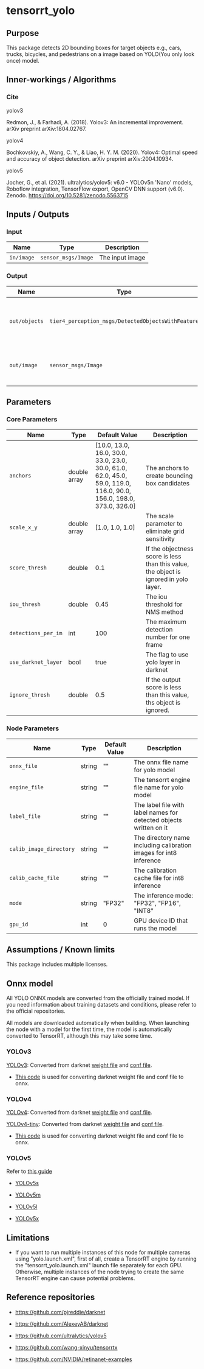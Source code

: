 # tensorrt_yolo

## Purpose

This package detects 2D bounding boxes for target objects e.g., cars, trucks, bicycles, and pedestrians on a image based on YOLO(You only look once) model.

## Inner-workings / Algorithms

### Cite

<!-- cspell:ignore Redmon, Farhadi, Bochkovskiy, Jocher, ultralytics, Roboflow, Zenodo -->

yolov3

Redmon, J., & Farhadi, A. (2018). Yolov3: An incremental improvement. arXiv preprint arXiv:1804.02767.

yolov4

Bochkovskiy, A., Wang, C. Y., & Liao, H. Y. M. (2020). Yolov4: Optimal speed and accuracy of object detection. arXiv preprint arXiv:2004.10934.

yolov5

Jocher, G., et al. (2021). ultralytics/yolov5: v6.0 - YOLOv5n 'Nano' models, Roboflow integration, TensorFlow export, OpenCV DNN support (v6.0). Zenodo. <https://doi.org/10.5281/zenodo.5563715>

## Inputs / Outputs

### Input

| Name       | Type                | Description     |
| ---------- | ------------------- | --------------- |
| `in/image` | `sensor_msgs/Image` | The input image |

### Output

| Name          | Type                                               | Description                                        |
| ------------- | -------------------------------------------------- | -------------------------------------------------- |
| `out/objects` | `tier4_perception_msgs/DetectedObjectsWithFeature` | The detected objects with 2D bounding boxes        |
| `out/image`   | `sensor_msgs/Image`                                | The image with 2D bounding boxes for visualization |

## Parameters

### Core Parameters

| Name                | Type         | Default Value                                                                                                      | Description                                                                           |
| ------------------- | ------------ | ------------------------------------------------------------------------------------------------------------------ | ------------------------------------------------------------------------------------- |
| `anchors`           | double array | [10.0, 13.0, 16.0, 30.0, 33.0, 23.0, 30.0, 61.0, 62.0, 45.0, 59.0, 119.0, 116.0, 90.0, 156.0, 198.0, 373.0, 326.0] | The anchors to create bounding box candidates                                         |
| `scale_x_y`         | double array | [1.0, 1.0, 1.0]                                                                                                    | The scale parameter to eliminate grid sensitivity                                     |
| `score_thresh`      | double       | 0.1                                                                                                                | If the objectness score is less than this value, the object is ignored in yolo layer. |
| `iou_thresh`        | double       | 0.45                                                                                                               | The iou threshold for NMS method                                                      |
| `detections_per_im` | int          | 100                                                                                                                | The maximum detection number for one frame                                            |
| `use_darknet_layer` | bool         | true                                                                                                               | The flag to use yolo layer in darknet                                                 |
| `ignore_thresh`     | double       | 0.5                                                                                                                | If the output score is less than this value, ths object is ignored.                   |

### Node Parameters

| Name                    | Type   | Default Value | Description                                                        |
|-------------------------|--------|---------------|--------------------------------------------------------------------|
| `onnx_file`             | string | ""            | The onnx file name for yolo model                                  |
| `engine_file`           | string | ""            | The tensorrt engine file name for yolo model                       |
| `label_file`            | string | ""            | The label file with label names for detected objects written on it |
| `calib_image_directory` | string | ""            | The directory name including calibration images for int8 inference |
| `calib_cache_file`      | string | ""            | The calibration cache file for int8 inference                      |
| `mode`                  | string | "FP32"        | The inference mode: "FP32", "FP16", "INT8"                         |
| `gpu_id`                | int    | 0             | GPU device ID that runs the model                             |

## Assumptions / Known limits

This package includes multiple licenses.

## Onnx model

All YOLO ONNX models are converted from the officially trained model. If you need information about training datasets and conditions, please refer to the official repositories.

All models are downloaded automatically when building. When launching the node with a model for the first time, the model is automatically converted to TensorRT, although this may take some time.

### YOLOv3

[YOLOv3](https://awf.ml.dev.web.auto/perception/models/yolov3.onnx "YOLOv3"): Converted from darknet [weight file](https://pjreddie.com/media/files/yolov3.weights "weight file") and [conf file](https://github.com/pjreddie/darknet/blob/master/cfg/yolov3.cfg "conf file").

- [This code](https://github.com/wep21/yolo_onnx_converter) is used for converting darknet weight file and conf file to onnx.

### YOLOv4

[YOLOv4](https://awf.ml.dev.web.auto/perception/models/yolov4.onnx "YOLOv4"): Converted from darknet [weight file](https://github.com/AlexeyAB/darknet/releases/download/darknet_yolo_v3_optimal/yolov4.weights "weight file") and [conf file](https://github.com/AlexeyAB/darknet/blob/master/cfg/yolov4.cfg "conf file").

[YOLOv4-tiny](https://awf.ml.dev.web.auto/perception/models/yolov4-tiny.onnx "YOLOv4-tiny"): Converted from darknet [weight file](https://github.com/AlexeyAB/darknet/releases/download/darknet_yolo_v4_pre/yolov4-tiny.weights "weight file") and [conf file](https://github.com/AlexeyAB/darknet/blob/master/cfg/yolov4-tiny.cfg "conf file").

- [This code](https://github.com/wep21/yolo_onnx_converter) is used for converting darknet weight file and conf file to onnx.

### YOLOv5

Refer to [this guide](https://github.com/ultralytics/yolov5/issues/251 "guide")

- [YOLOv5s](https://awf.ml.dev.web.auto/perception/models/yolov5s.onnx "YOLOv5s")

- [YOLOv5m](https://awf.ml.dev.web.auto/perception/models/yolov5m.onnx "YOLOv5m")

- [YOLOv5l](https://awf.ml.dev.web.auto/perception/models/yolov5l.onnx "YOLOv5l")

- [YOLOv5x](https://awf.ml.dev.web.auto/perception/models/yolov5x.onnx "YOLOv5x")

## Limitations

- If you want to run multiple instances of this node for multiple cameras using "yolo.launch.xml", first of all, create a TensorRT engine by running the "tensorrt_yolo.launch.xml" launch file separately for each GPU. Otherwise, multiple instances of the node trying to create the same TensorRT engine can cause potential problems.

## Reference repositories

- <https://github.com/pjreddie/darknet>

- <https://github.com/AlexeyAB/darknet>

- <https://github.com/ultralytics/yolov5>

- <https://github.com/wang-xinyu/tensorrtx>

- <https://github.com/NVIDIA/retinanet-examples>
